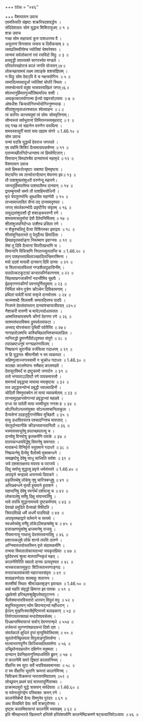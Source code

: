 +++
title = "०४६"

+++
वैशम्पायन उवाच  
एवमस्त्विति संहृष्टः शक्रस्त्रिदशवर्द्धनः ।  
संदिदेशाग्रतः सोमं युद्धाय शिशिरायुधम् ॥ १ ॥  
शक्र उवाच  
गच्छ सोम सहायत्वं कुरु पाशधरस्य वै ।  
असुराणां विनाशाय जयाय च दिवौकसाम् २ ॥  
त्वमप्रतिमवीर्यश्च ज्योतिषां चेश्वरेश्वरः ।  
त्वन्मयं सर्वलोकानां रसं रसविदो विदुः ॥ ३ ॥  
क्षयवृद्धी तवाव्यक्ते सागरस्येव मण्डले ।  
परिवर्तस्यहोरात्रं कालं जगति योजयन्॥४॥  
लोकच्छायामयं लक्ष्म तवाङ्के शशसंज्ञितम् ।  
न विदुः सोम देवाऽपि ये च नक्षत्रयोगिनः ॥ ५ ॥  
त्वमादित्यपथादूर्ध्वं ज्योतिषां चोपरि स्थितः ।  
तमश्चोत्सार्य वपुषा भासयस्यखिलं जगत्॥६॥  
श्वेतभानुर्हिमतनुर्ज्योतिषामधिपः शशी ।  
अब्दकृत्कालयोगात्मा ईज्यो यज्ञ्ररसोऽव्ययः ॥ ७ ॥  
ओषधीशः क्रियायोनिरम्भोयोनिरनुष्णभाक् ।  
शीतांशुरमृताधारश्चपलः श्वेतवाहनः ॥ ८॥  
त्वं कान्तिः कान्तवपुषां त्वं सोमः सोमवृत्तिनाम्।  
सौम्यस्त्वं सर्वभूतानां तिमिरघ्नस्त्वमृक्षराट् ॥ ९ ॥  
तद् गच्छ त्वं सहानेन वरुणेन वरूथिना ।  
शमयस्वासुरीं मायां यया दह्याम संगरे ॥ 1.46.१० ॥  
सोम उवाच  
यन्मां वदसि युद्धार्थे देवराज जगत्पते ।  
एष वर्षामि शिशिरं दैत्यमायापकर्षणम् ॥ ११ ॥  
एतान्मच्छीतनिर्दग्धान्पश्य त्वं हिमवेष्टितान्।  
विमायान् विमदांश्चैव दानवांस्त्वं महामृधे ॥ १२ ॥  
वैशम्पायन उवाच  
ततो हिमकरोत्सृष्टाः सबाष्पा हिमवृष्टयः ।  
वेष्टयन्ति स्म तान्घोरान्दैत्यान् मेघगणा इव॥ १३ ॥  
तौ पाशशुक्लांशुधरौ वरुणेन्दू महारणे।  
जघ्नतुर्हिमपातैश्च पाशघातैश्च दानवान् ॥ १४ ॥  
द्वावम्बुनाथौ समरे तौ पाशहिमयोधिनौ ।  
मृधे चेरतुरम्भोभिः क्षुब्धाविव महार्णवौ ॥ १५ ॥  
ताभ्यामाप्लावितं सैन्यं तद् दानवमदृश्यत ।  
जगत् संवर्तकाम्भोदैः प्रवृष्टैरिव संवृतम् ॥ १६ ॥  
तावुद्यतांशुपाशौ द्वौ शशाङ्कवरुणौ रणे ।  
शमयामासतुर्मायां देवौ दैतेयनिर्मिताम् ॥ १७ ॥  
शीतांशुजयनिर्दग्धाः पाशैश्च प्रसिता रणे ।  
न शेकुश्चलितुं दैत्या विशिरस्का इवाद्रयः ॥ १८ ॥  
शीतांशुनिहतास्ते तु पेतुर्दैत्या हिमार्दिताः ।  
हिमप्रावृतसर्वाङ्गा निरूष्माण इवाग्नयः ॥ १९ ॥  
तेषां तु दिवि दैत्यानां विपरीतप्रभाणि च ।  
विमानानि विचित्राणि निपतन्त्युत्पतन्ति च ॥ 1.46.२० ॥  
तान् पाशहस्तग्रथिताञ्च्छादितान्हिमरश्मिना ।  
मयो ददर्श मायावी दानवान् दिवि दानवः ॥ २१ ॥  
स शिलाजालविततां गण्डशैलाट्टहासिनीम् ।  
पादपोत्कटकूटाग्रां कन्दराकीर्णकाननाम् ॥ २२ ॥  
सिंहव्याघ्रगजाकीर्णां नदन्तीमिव यूथपैः ।  
ईहामृगगणाकीर्णां पवनाघूर्णितद्रुमाम् ॥ २३ ॥  
निर्मितां स्वेन पुत्रेण क्रौञ्चेन दिविकामगाम् ।  
प्रथितां पार्वतीं मायां ससृजे दानवोत्तमः ॥ २४ ॥  
सास्मशब्दैः शिलावर्षैः सम्पतद्भिश्च पादपैः ।  
निजघ्ने देवसंघांस्तान् दानवांश्चाप्यजीवयत् ॥२५॥  
नैशाकरी वारुणी च मायेऽन्तर्दधतस्ततः ।  
अश्मभिश्चायसघनैः कीर्णा देवगणा रणे ॥ २६ ॥  
साश्मसंघातविषमा द्रुमपर्वतसंकटा ।  
अभवद् घोरसंचारा पृथिवी पर्वतैरिव ॥ २७॥  
नानाहतोऽश्मभिः कश्चिच्छिलाभिश्चाप्यताडितः ।  
नानिरुद्धो द्रुमगणैर्देवोऽदृश्यत संयुगे ॥ २८ ॥  
तदपभ्रष्टधनुषं भग्नप्रहरणाविलम् ।  
निष्प्रयत्नं सुरानीकं वर्जयित्वा गदाधरम् ॥ २९ ॥  
स हि युद्धगतः श्रीमानीशो न स्म व्यकम्पत ।  
सहिष्णुत्वाज्जगत्स्वामी न चुक्रोध गदाधरः ॥ 1.46.३० ॥  
कालज्ञः कालमेघाभः समैक्षत् कालमाहवे ।  
देवासुरविमर्दं स द्रष्टुकामो जनार्दनः ॥ ३१ ॥  
ततो भगवताऽऽदिष्टौ रणे पावकमारुतौ ।  
शमनार्थं प्रवृद्धाया मायाया मयसृष्टया ॥ ३२ ॥  
ततः प्रवृद्धावन्योन्यं प्रबुद्धौ ज्वालवाहिनौ ।  
चोदितौ विष्णुवाक्येन तां मायां व्यपकर्षताम् ॥ ३३ ॥  
ताभ्यामुद्भ्रान्तवेगाभ्यां प्रवृद्धाभ्यां महाहवे ।  
दग्धा सा पार्वती माया भस्मीभूता ननाश ह ॥ ३४ ॥  
सोऽनिलोऽनलसंयुक्तः सोऽनलश्चानिलाकुलः ।  
दैत्यसेनां ददहतुर्युगान्तेष्विव मूच्छितौ ॥ ३५ ॥  
वायुः प्रधावितस्तत्र पश्चादग्निश्च मारुतात् ।  
चेरतुर्दानवानीके क्रीडन्तावनलानिलौ ॥ ३६ ॥  
भस्मावयवभूतेषु प्रपतच्छपतत्सु च ।  
दानवेषु विनष्टेषु कृतकर्मणि पावके ॥ ३७ ॥  
वातस्कन्धापविद्धेषु विमानेषु समन्ततः ।  
मायाबन्धे विनिर्वृत्ते स्तूयमाने गदाधरे ॥ ३८ ॥  
निष्प्रयत्नेषु दैत्येषु त्रैलोक्ये मुक्तबन्धने ।  
सम्प्रहृष्टेषु देवेषु साधु साध्विति सर्वशः ॥ ३९ ॥  
जये दशशताक्षस्य मयस्य च पराजये ।  
दिक्षु सर्वासु शुद्धासु प्रवृत्ते धर्मसंस्तरे ॥ 1.46.४० ॥  
अपावृत्ते चन्द्रपथे अयनस्थे दिवाकरे ।  
प्रकृतिस्थेषु लोकेषु नृषु चारित्रबन्धुषु ॥ ४१ ॥  
अभिन्नबन्धने मृत्यौ हूयमाने हुताशने ।  
यज्ञभागिषु देवेषु स्वर्गार्थं दर्शयत्सु च ॥ ४२ ॥  
लोकपालेषु सर्वेषु दिक्षु संयानवर्तिषु ।  
भावे तपसि शुद्धानामभावे दुष्टकर्मणाम् ॥ ४३ ॥  
देवपक्षे प्रमुदिते दैत्यपक्षे विषीदति ।  
त्रिपादविग्रहे धर्मे अधर्मे पादविग्रहे ॥ ४४ ॥  
अपावृतमहाद्वारे वर्तमाने च सत्पथे ।  
स्वधर्मस्थेषु वर्णेषु लोकेऽल्मिन्नाश्रमेषु च ॥ ४५ ॥  
प्रजारक्षणयुक्तेषु भ्राजमानेषु राजसु ।  
गीयमानासु गाथासु देवसंस्तवनादिषु ॥ ४६ ॥  
प्रशान्तकलुषे लोके शान्ते तपसि दारुणे ।  
अग्निमारुतयोस्तस्मिन् वृत्ते संग्रामकर्मणि ।  
तन्मया विमलालोकास्ताभ्यां जयकृतप्रियाः ॥ ४७ ॥  
पूर्वदेवभयं श्रुत्वा मारुताग्निकृतं महत् ।  
कालनेमिरिति ख्यातो दानवः प्रत्यदृश्यत ॥ ४८ ॥  
भास्कराकारमुकुटः शिञ्जिताभरणाङ्गदः ।  
मन्दराचलसंकाशो महारजतसंवृतः ॥ ४९ ॥  
शतप्रहरणोदग्रः शतबाहुः शताननः ।  
शतशीर्षा स्थितः श्रीमाञ्छतशृङ्ग इवाचलः ॥ 1.46.५० ॥  
कक्षे महति संवृद्धो हिमान्त इव पावकः ॥ ५१ ॥  
धूम्रकेशो हरिच्छ्मश्रुर्दंष्ट्रालोष्ठपुटाननः ।  
त्रैलोक्यान्तरविस्तारो धारयन् विपुलं वपुः ॥ ५२ ॥  
बाहुभिस्तुलयन् व्योम क्षिपन्पद्भ्यां महीधरान् ।  
ईरयन् मुखनिःश्वासैर्वृष्टिमन्तो बलाहकान् ॥ ५३ ॥  
तिर्यगायतरक्ताक्षं मन्दरोश्ग्रवर्चसम् ।  
दिधक्षन्तमिवायान्तं सर्वान् देवगणान्मृधे ॥ ५५४ ॥  
तर्जयन्तं सुरगणांश्छादयन्तं दिशो दश ।  
संवर्तकाले क्षुधितं दृप्तं मृत्युमिवोत्थितम् ॥ ५५ ॥  
सुतलेनोच्छ्रितवता विपुलाङ्गुलिपर्वणा ।  
माल्याभरणपूर्णेन किञ्चिच्चलितवर्मणा ॥ ५६ ॥  
उच्छ्रितेनाग्रहस्तेन दक्षिणेन वपुष्मता ।  
दानवान् देवनिहतानुत्तिष्ठध्वमिति ब्रुवन् ॥ ५७ ॥  
तं कालनेमिं समरे द्विषतां कालसंनिभम् ।  
वीक्षन्ति स्म सुराः सर्वे भयविक्लवमानसाः ॥ ५८ ॥  
तं स्म वीक्षन्ति भूतानि क्रमन्तं कालनेमिनम् ।  
त्रिविक्रमं विक्रमन्तं नारायणमिवापरम् ॥५९ ॥  
सोच्छ्रयन् प्रथमं पादं मारुताघूर्णिताम्बरः ।  
प्राक्रामदसुरो युद्धे त्रासयन् सर्वदेवताः ॥ 1.46.६० ॥  
स मयेनासुरेन्द्रेण परिष्वक्तः क्रमन् रणे ।  
कालनेमिर्बभौ दैत्यः विष्णुनेव पुरंदरः ॥ ६१ ॥  
अथ विव्यथिरे देवाः सर्वे शक्रपुरोगमाः ।  
दृष्ट्वा कालमिवायान्तं कालनेमिं भयावहम् ॥ ६२ ॥  
इति श्रीमहाभारते खिलभागे हरिवंशे हरिवंशपर्वणि कालनेमिप्रक्रमणे षट्चत्वारिंशोऽध्यायः ॥ ४६ ॥